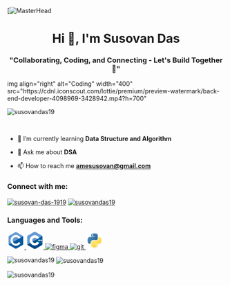 [![MasterHead](https://repository-images.githubusercontent.com/588181932/e36ec678-7984-4cdd-8e4c-a3932772ff8e)
<h1 align="center">Hi 👋, I'm Susovan Das</h1>
<h3 align="center">"Collaborating, Coding, and Connecting - Let's Build Together 🚀"</h3>
img align="right" alt="Coding" width="400" src="https://cdnl.iconscout.com/lottie/premium/preview-watermark/back-end-developer-4098969-3428942.mp4?h=700"

<p align="left"> <img src="https://komarev.com/ghpvc/?username=susovandas19&label=Profile%20views&color=0e75b6&style=flat" alt="susovandas19" /> </p>

<p align="left"> <a href="https://twitter.com/" target="blank"><img src="https://img.shields.io/twitter/follow/?logo=twitter&style=for-the-badge" alt="" /></a> </p>

- 🌱 I’m currently learning **Data Structure and Algorithm**

- 💬 Ask me about **DSA**

- 📫 How to reach me **amesusovan@gmail.com**

<h3 align="left">Connect with me:</h3>
<p align="left">
<a href="https://linkedin.com/in/susovan-das-1919" target="blank"><img align="center" src="https://raw.githubusercontent.com/rahuldkjain/github-profile-readme-generator/master/src/images/icons/Social/linked-in-alt.svg" alt="susovan-das-1919" height="30" width="40" /></a>
<a href="https://www.leetcode.com/susovandas19" target="blank"><img align="center" src="https://raw.githubusercontent.com/rahuldkjain/github-profile-readme-generator/master/src/images/icons/Social/leet-code.svg" alt="susovandas19" height="30" width="40" /></a>
</p>

<h3 align="left">Languages and Tools:</h3>
<p align="left"> <a href="https://www.cprogramming.com/" target="_blank" rel="noreferrer"> <img src="https://raw.githubusercontent.com/devicons/devicon/master/icons/c/c-original.svg" alt="c" width="40" height="40"/> </a> <a href="https://www.w3schools.com/cpp/" target="_blank" rel="noreferrer"> <img src="https://raw.githubusercontent.com/devicons/devicon/master/icons/cplusplus/cplusplus-original.svg" alt="cplusplus" width="40" height="40"/> </a> <a href="https://www.figma.com/" target="_blank" rel="noreferrer"> <img src="https://www.vectorlogo.zone/logos/figma/figma-icon.svg" alt="figma" width="40" height="40"/> </a> <a href="https://git-scm.com/" target="_blank" rel="noreferrer"> <img src="https://www.vectorlogo.zone/logos/git-scm/git-scm-icon.svg" alt="git" width="40" height="40"/> </a> <a href="https://www.python.org" target="_blank" rel="noreferrer"> <img src="https://raw.githubusercontent.com/devicons/devicon/master/icons/python/python-original.svg" alt="python" width="40" height="40"/> </a> </p>

<p><img align="left" src="https://github-readme-stats.vercel.app/api/top-langs?username=susovandas19&show_icons=true&locale=en&layout=compact" alt="susovandas19" /></p>

<p>&nbsp;<img align="center" src="https://github-readme-stats.vercel.app/api?username=susovandas19&show_icons=true&locale=en" alt="susovandas19" /></p>

<p><img align="center" src="https://github-readme-streak-stats.herokuapp.com/?user=susovandas19&" alt="susovandas19" /></p>

